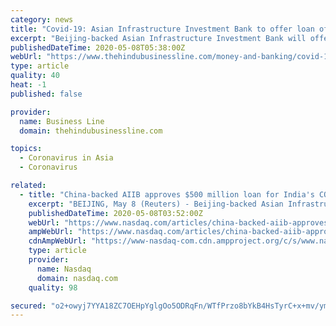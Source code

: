 ```yaml
---
category: news
title: "Covid-19: Asian Infrastructure Investment Bank to offer loan of $500 million to aid efforts"
excerpt: "Beijing-backed Asian Infrastructure Investment Bank will offer a $500 million loan to aid India’s Covid-19 efforts. The financing will enable the Government of India to scale up efforts to limit the t"
publishedDateTime: 2020-05-08T05:38:00Z
webUrl: "https://www.thehindubusinessline.com/money-and-banking/covid-19-asian-infrastructure-investment-bank-to-offer-loan-of-500-million-to-aid-efforts/article31531916.ece"
type: article
quality: 40
heat: -1
published: false

provider:
  name: Business Line
  domain: thehindubusinessline.com

topics:
  - Coronavirus in Asia
  - Coronavirus

related:
  - title: "China-backed AIIB approves $500 million loan for India's COVID-19 response"
    excerpt: "BEIJING, May 8 (Reuters) - Beijing-backed Asian Infrastructure Investment Bank (AIIB) said on Friday it had approved a $500 million loan to India to help the country navigate the"
    publishedDateTime: 2020-05-08T03:52:00Z
    webUrl: "https://www.nasdaq.com/articles/china-backed-aiib-approves-%24500-million-loan-for-indias-covid-19-response-2020-05-07"
    ampWebUrl: "https://www.nasdaq.com/articles/china-backed-aiib-approves-%24500-million-loan-for-indias-covid-19-response-2020-05-07?amp"
    cdnAmpWebUrl: "https://www-nasdaq-com.cdn.ampproject.org/c/s/www.nasdaq.com/articles/china-backed-aiib-approves-%24500-million-loan-for-indias-covid-19-response-2020-05-07?amp"
    type: article
    provider:
      name: Nasdaq
      domain: nasdaq.com
    quality: 98

secured: "o2+owyj7YYA18ZC7OEHpYglgOo5ODRqFn/WTfPrzo8bYkB4HsTyrC+x+mv/ymuaxxq86A1Cy+9eJgjp2rjujOFHVI4/uBKUzSUhKoMg3rS3H6+t+WZa3V+Qwcbr4djsAGN48tAtO4/UpAlQOFCJDOGvBdk3iUyD2Xoxp46s3tiYRYbEMLQyQpd9EhAdHzdeM+vglfjQIjaTqZjTqQcmFsJ0TBA/gcF7WuZcKsZ438cgZeFI+uFj3DscEnT4pU+0Jx+kg1oRa+EetThsUXe624fsZ10moYRDdb5v7cpA/cV99Ct+jrEnIYw2MaDkec4zX;Kb+eHf32yBI/uQu2z3BXOw=="
---
```


